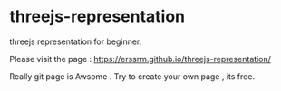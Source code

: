 # threejs-representation
threejs representation for beginner.

Please visit the page : https://erssrm.github.io/threejs-representation/

Really git page is Awsome . Try to create your own page , its free. 
